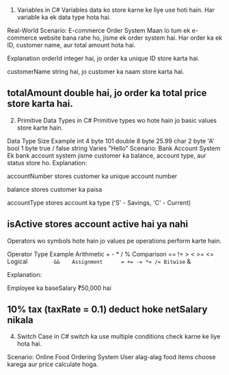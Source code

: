 1. Variables in C#
Variables data ko store karne ke liye use hoti hain. Har variable ka ek data type hota hai.

Real-World Scenario: E-commerce Order System
Maan lo tum ek e-commerce website bana rahe ho, jisme ek order system hai. Har order ka ek ID, customer name, aur total amount hota hai.

Explanation
orderId integer hai, jo order ka unique ID store karta hai.

customerName string hai, jo customer ka naam store karta hai.

totalAmount double hai, jo order ka total price store karta hai.
------------------------------------------------------------
2. Primitive Data Types in C#
Primitive types wo hote hain jo basic values store karte hain.

Data Type      	Size	Example
int	4 byte	 101
double  	 8 byte	    25.99
char    	 2 byte	    'A'
bool	    1 byte	    true / false
string  	Varies	    "Hello"
Scenario: Bank Account System
Ek bank account system jisme customer ka balance, account type, aur status store ho.
Explanation:

accountNumber stores customer ka unique account number

balance stores customer ka paisa

accountType stores account ka type ('S' - Savings, 'C' - Current)

isActive stores account active hai ya nahi
--------------------------------------------
Operators wo symbols hote hain jo values pe operations perform karte hain.

Operator Type	Example
Arithmetic   	+ - * / %
Comparison   	== != > < >= <=
Logical	`         &&   
Assignment     	= += -= *= /=
Bitwise	`      &

Explanation:

Employee ka baseSalary ₹50,000 hai

10% tax (taxRate = 0.1) deduct hoke netSalary nikala
-------------------------------
4. Switch Case in C#
switch ka use multiple conditions check karne ke liye hota hai.

Scenario: Online Food Ordering System
User alag-alag food items choose karega aur price calculate hoga.